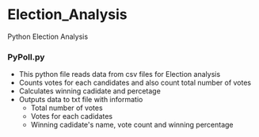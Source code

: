 # Election_Analysis
Python Election Analysis

### PyPoll.py
* This python file reads data from csv files for Election analysis
* Counts votes for each candidates and also count total number of votes
* Calculates winning cadidate and percetage
* Outputs data to txt file with informatio
  * Total number of votes
  * Votes for each cadidates
  * Winning cadidate's name, vote count and winning percentage  
